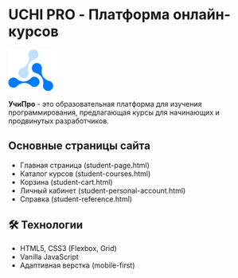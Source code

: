 # UCHI PRO - Платформа онлайн-курсов

![Логотип УчиПро](img/logo.svg)

**УчиПро** - это образовательная платформа для изучения программирования, предлагающая курсы для начинающих и продвинутых разработчиков.

##  Основные страницы сайта

- Главная страница (student-page.html)
- Каталог курсов (student-courses.html)
- Корзина (student-cart.html)
- Личный кабинет (student-personal-account.html)
- Справка (student-reference.html)

## 🛠 Технологии

- HTML5, CSS3 (Flexbox, Grid)
- Vanilla JavaScript
- Адаптивная верстка (mobile-first)